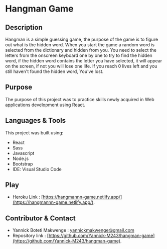 # Hangman Game

## Description
Hangman is a simple guessing game, the purpose of the game is to figure out what is the hidden word. When you start the game a random word is selected from the dictionary and hidden from you. You need to select the letters from the onscreen keyboard one by one to try to find the hidden word, if the hidden word contains the letter you have selected, it will appear on the screen, if not you will lose one life. If you reach 0 lives left and you still haven't found the hidden word, You've lost.

## Purpose
The purpose of this project was to practice skills newly acquired in Web applications development using React.

## Languages & Tools
This project was built using:
- React
- Sass
- Javascript
- Node.js
- Bootstrap
- IDE: Visual Studio Code

## Play
- Heroku Link : [https://hangmannn-game.netlify.app/](https://hangmannn-game.netlify.app/).

## Contributor & Contact
- Yannick Boteti Makwenge : yannickmakwenge@gmail.com
- Repository link : [https://github.com/Yannick-M243/hangman-game](https://github.com/Yannick-M243/hangman-game).
